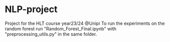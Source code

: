 # NLP-project
Project for the HLT course year23/24 @Unipi 
To run the experiments on the random forest run "Random_Forest_Final.ipynb" with "preprocessing_utils.py" in the same folder.
